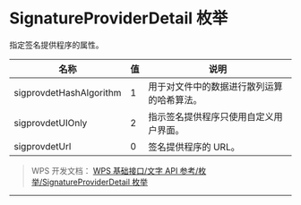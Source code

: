 # SignatureProviderDetail 枚举

指定签名提供程序的属性。

| 名称                    | 值  | 说明                                       |
|-------------------------|-----|--------------------------------------------|
| sigprovdetHashAlgorithm | 1   | 用于对文件中的数据进行散列运算的哈希算法。 |
| sigprovdetUIOnly        | 2   | 指示签名提供程序只使用自定义用户界面。     |
| sigprovdetUrl           | 0   | 签名提供程序的 URL。                       |

> WPS 开发文档： [WPS 基础接口/文字 API 参考/枚举/SignatureProviderDetail 枚举](https://qn.cache.wpscdn.cn/encs/doc/office_v19/topics/WPS%20%E5%9F%BA%E7%A1%80%E6%8E%A5%E5%8F%A3/%E6%96%87%E5%AD%97%20API%20%E5%8F%82%E8%80%83/%E6%9E%9A%E4%B8%BE/SignatureProviderDetail%20%E6%9E%9A%E4%B8%BE.html)

------------------------------------------------------------------------
